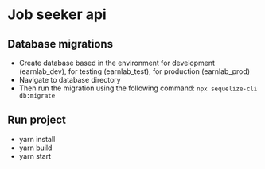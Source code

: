 # Job seeker api

## Database migrations
- Create database based in the environment for development (earnlab_dev), for testing (earnlab_test), for production (earnlab_prod)
- Navigate to database directory
- Then run the migration using the following command:
 `npx sequelize-cli db:migrate`

## Run project
- yarn install
- yarn build
- yarn start

